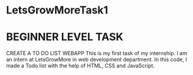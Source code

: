 # LetsGrowMoreTask1
# BEGINNER LEVEL TASK

CREATE A TO DO LIST WEBAPP
This is my first task of my internship. I am an intern at LetsGrowMore in web development department. In this code, I made a Todo list with the help of HTML, CSS and JavaScript.
